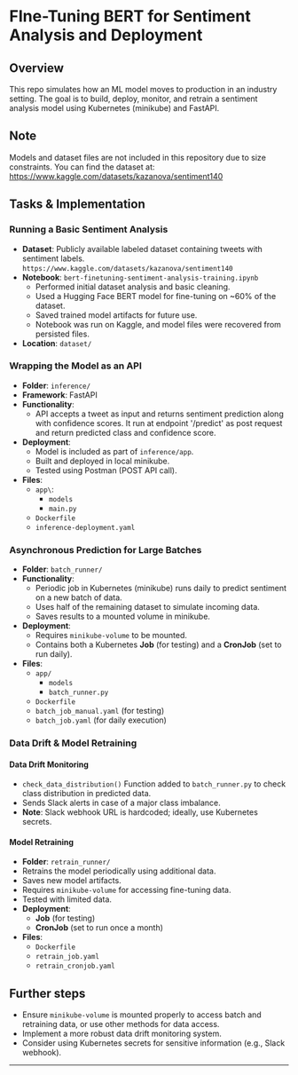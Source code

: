 # FIne-Tuning BERT for Sentiment Analysis and Deployment

## Overview
This repo simulates how an ML model moves to production in an industry setting. The goal is to build, deploy, monitor, and retrain a sentiment analysis model using Kubernetes (minikube) and FastAPI.

## Note
Models and dataset files are not included in this repository due to size constraints. You can find the dataset at: https://www.kaggle.com/datasets/kazanova/sentiment140

## Tasks & Implementation

### Running a Basic Sentiment Analysis
- **Dataset**: Publicly available labeled dataset containing tweets with sentiment labels. `https://www.kaggle.com/datasets/kazanova/sentiment140`
- **Notebook**: `bert-finetuning-sentiment-analysis-training.ipynb`
  - Performed initial dataset analysis and basic cleaning.
  - Used a Hugging Face BERT model for fine-tuning on ~60% of the dataset.
  - Saved trained model artifacts for future use.
  - Notebook was run on Kaggle, and model files were recovered from persisted files.
- **Location**: `dataset/`

### Wrapping the Model as an API
- **Folder**: `inference/`
- **Framework**: FastAPI
- **Functionality**:
  - API accepts a tweet as input and returns sentiment prediction along with confidence scores. It run at endpoint '/predict' as post request and return predicted class and confidence score.
- **Deployment**:
  - Model is included as part of `inference/app`.
  - Built and deployed in local minikube.
  - Tested using Postman (POST API call).
- **Files**:
  - `app\`:
    - `models`
    - `main.py`
  - `Dockerfile`
  - `inference-deployment.yaml`

### Asynchronous Prediction for Large Batches
- **Folder**: `batch_runner/`
- **Functionality**:
  - Periodic job in Kubernetes (minikube) runs daily to predict sentiment on a new batch of data.
  - Uses half of the remaining dataset to simulate incoming data.
  - Saves results to a mounted volume in minikube.
- **Deployment**:
  - Requires `minikube-volume` to be mounted.
  - Contains both a Kubernetes **Job** (for testing) and a **CronJob** (set to run daily).
- **Files**:
  - `app/`
    - `models`
    - `batch_runner.py`
  - `Dockerfile`
  - `batch_job_manual.yaml` (for testing)
  - `batch_job.yaml` (for daily execution)

### Data Drift & Model Retraining
#### Data Drift Monitoring
- `check_data_distribution()` Function added to `batch_runner.py` to check class distribution in predicted data.
- Sends Slack alerts in case of a major class imbalance.
- **Note**: Slack webhook URL is hardcoded; ideally, use Kubernetes secrets.

#### Model Retraining
- **Folder**: `retrain_runner/`
- Retrains the model periodically using additional data.
- Saves new model artifacts.
- Requires `minikube-volume` for accessing fine-tuning data.
- Tested with limited data.
- **Deployment**:
  - **Job** (for testing)
  - **CronJob** (set to run once a month)
- **Files**:
  - `Dockerfile`
  - `retrain_job.yaml`
  - `retrain_cronjob.yaml`

## Further steps

- Ensure `minikube-volume` is mounted properly to access batch and retraining data, or use other methods for data access.
- Implement a more robust data drift monitoring system.
- Consider using Kubernetes secrets for sensitive information (e.g., Slack webhook).

---
